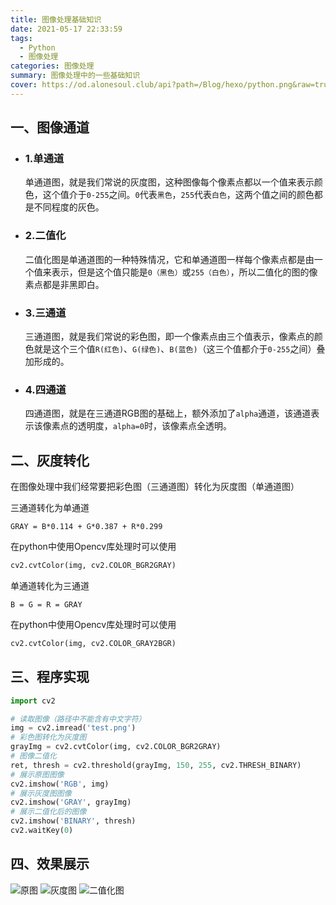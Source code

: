 ```yaml
---
title: 图像处理基础知识
date: 2021-05-17 22:33:59
tags:
  - Python
  - 图像处理
categories: 图像处理
summary: 图像处理中的一些基础知识
cover: https://od.alonesoul.club/api?path=/Blog/hexo/python.png&raw=true
---
```

## 一、图像通道
- ### 1.单通道
    单通道图，就是我们常说的灰度图，这种图像每个像素点都以一个值来表示颜色，这个值介于`0-255`之间。`0`代表`黑色`，`255`代表`白色`，这两个值之间的颜色都是不同程度的灰色。
- ### 2.二值化
    二值化图是单通道图的一种特殊情况，它和单通道图一样每个像素点都是由一个值来表示，但是这个值只能是`0（黑色）`或`255（白色）`，所以二值化的图的像素点都是非黑即白。
- ### 3.三通道
    三通道图，就是我们常说的彩色图，即一个像素点由三个值表示，像素点的颜色就是这个三个值`R(红色)`、`G(绿色)`、`B(蓝色)`（这三个值都介于`0-255`之间）叠加形成的。
- ### 4.四通道
    四通道图，就是在三通道RGB图的基础上，额外添加了`alpha`通道，该通道表示该像素点的透明度，`alpha=0`时，该像素点全透明。

## 二、灰度转化
在图像处理中我们经常要把彩色图（三通道图）转化为灰度图（单通道图）

三通道转化为单通道
```
GRAY = B*0.114 + G*0.387 + R*0.299
```
在python中使用Opencv库处理时可以使用
```python
cv2.cvtColor(img, cv2.COLOR_BGR2GRAY)
```

单通道转化为三通道
```
B = G = R = GRAY
```
在python中使用Opencv库处理时可以使用
```python
cv2.cvtColor(img, cv2.COLOR_GRAY2BGR)
```
## 三、程序实现

```python
import cv2

# 读取图像（路径中不能含有中文字符）
img = cv2.imread('test.png')
# 彩色图转化为灰度图
grayImg = cv2.cvtColor(img, cv2.COLOR_BGR2GRAY)
# 图像二值化
ret, thresh = cv2.threshold(grayImg, 150, 255, cv2.THRESH_BINARY)
# 展示原图图像
cv2.imshow('RGB', img)
# 展示灰度图图像
cv2.imshow('GRAY', grayImg)
# 展示二值化后的图像
cv2.imshow('BINARY', thresh)
cv2.waitKey(0)
```
## 四、效果展示
![原图](https://od.alonesoul.club/api?path=/Blog/20210517/RGB.png&raw=true)
![灰度图](https://od.alonesoul.club/api?path=/Blog/20210517/GRAY.png&raw=true)
![二值化图](https://od.alonesoul.club/api?path=/Blog/20210517/BINARY.png&raw=true)